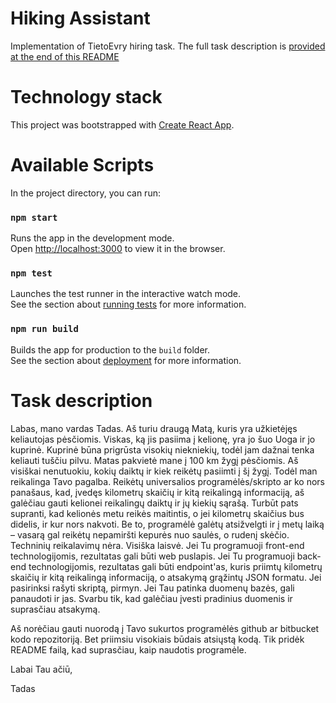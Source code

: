 # Hiking Assistant

Implementation of TietoEvry hiring task. The full task description is [provided at the end of this README](#-Task-description)

# Technology stack

This project was bootstrapped with [Create React App](https://github.com/facebook/create-react-app).

# Available Scripts

In the project directory, you can run:

### `npm start`

Runs the app in the development mode.\
Open [http://localhost:3000](http://localhost:3000) to view it in the browser.

### `npm test`

Launches the test runner in the interactive watch mode.\
See the section about [running tests](https://facebook.github.io/create-react-app/docs/running-tests) for more information.

### `npm run build`

Builds the app for production to the `build` folder.\
See the section about [deployment](https://facebook.github.io/create-react-app/docs/deployment) for more information.

# Task description

Labas,
mano vardas Tadas. Aš turiu draugą Matą, kuris yra užkietėjęs keliautojas pėsčiomis. Viskas, ką jis pasiima į kelionę, yra jo šuo Uoga ir
jo kuprinė. Kuprinė būna prigrūsta visokių niekniekių, todėl jam dažnai tenka keliauti tuščiu pilvu. Matas pakvietė mane į 100 km žygį
pėsčiomis. Aš visiškai nenutuokiu, kokių daiktų ir kiek reikėtų pasiimti į šį žygį. Todėl man reikalinga Tavo pagalba. Reikėtų universalios
programėlės/skripto ar ko nors panašaus, kad, įvedęs kilometrų skaičių ir kitą reikalingą informaciją, aš galėčiau gauti kelionei reikalingų
daiktų ir jų kiekių sąrašą. Turbūt pats supranti, kad kelionės metu reikės maitintis, o jei kilometrų skaičius bus didelis, ir kur nors
nakvoti. Be to, programėlė galėtų atsižvelgti ir į metų laiką – vasarą gal reikėtų nepamiršti kepurės nuo saulės, o rudenį skėčio.
Techninių reikalavimų nėra. Visiška laisvė. Jei Tu programuoji front-end technologijomis, rezultatas gali būti web puslapis.
Jei Tu programuoji back-end technologijomis, rezultatas gali būti endpoint'as, kuris priimtų kilometrų skaičių ir kitą reikalingą informaciją,
o atsakymą grąžintų JSON formatu. Jei pasirinksi rašyti skriptą, pirmyn. Jei Tau patinka duomenų bazės, gali panaudoti ir jas. Svarbu tik,
kad galėčiau įvesti pradinius duomenis ir suprasčiau atsakymą.

Aš norėčiau gauti nuorodą į Tavo sukurtos programėlės github ar bitbucket kodo repozitoriją. Bet priimsiu visokiais būdais atsiųstą kodą.
Tik pridėk README failą, kad suprasčiau, kaip naudotis programėle.

Labai Tau ačiū,

Tadas
